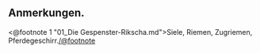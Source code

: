 <h2>Anmerkungen.</h2>

<@footnote 1 "01_Die Gespenster-Rikscha.md">Siele, Riemen, Zugriemen, Pferdegeschirr.</@footnote>

